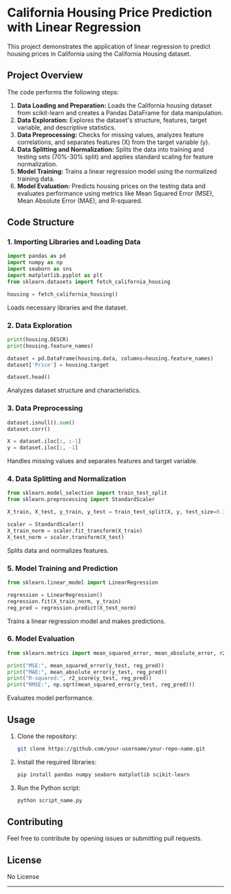 # California Housing Price Prediction with Linear Regression

This project demonstrates the application of linear regression to predict housing prices in California using the California Housing dataset.

## Project Overview

The code performs the following steps:

1. **Data Loading and Preparation:** Loads the California housing dataset from scikit-learn and creates a Pandas DataFrame for data manipulation.
2. **Data Exploration:** Explores the dataset's structure, features, target variable, and descriptive statistics.
3. **Data Preprocessing:** Checks for missing values, analyzes feature correlations, and separates features (X) from the target variable (y).
4. **Data Splitting and Normalization:** Splits the data into training and testing sets (70%-30% split) and applies standard scaling for feature normalization.
5. **Model Training:** Trains a linear regression model using the normalized training data.
6. **Model Evaluation:** Predicts housing prices on the testing data and evaluates performance using metrics like Mean Squared Error (MSE), Mean Absolute Error (MAE), and R-squared.

## Code Structure

### **1. Importing Libraries and Loading Data**

```python
import pandas as pd
import numpy as np
import seaborn as sns
import matplotlib.pyplot as plt
from sklearn.datasets import fetch_california_housing

housing = fetch_california_housing()
```

Loads necessary libraries and the dataset.

### **2. Data Exploration**

```python
print(housing.DESCR)
print(housing.feature_names)

dataset = pd.DataFrame(housing.data, columns=housing.feature_names)
dataset['Price'] = housing.target

dataset.head()
```

Analyzes dataset structure and characteristics.

### **3. Data Preprocessing**

```python
dataset.isnull().sum()
dataset.corr()

X = dataset.iloc[:, :-1]
y = dataset.iloc[:, -1]
```

Handles missing values and separates features and target variable.

### **4. Data Splitting and Normalization**

```python
from sklearn.model_selection import train_test_split
from sklearn.preprocessing import StandardScaler

X_train, X_test, y_train, y_test = train_test_split(X, y, test_size=0.3, random_state=42)

scaler = StandardScaler()
X_train_norm = scaler.fit_transform(X_train)
X_test_norm = scaler.transform(X_test)
```

Splits data and normalizes features.

### **5. Model Training and Prediction**

```python
from sklearn.linear_model import LinearRegression

regression = LinearRegression()
regression.fit(X_train_norm, y_train)
reg_pred = regression.predict(X_test_norm)
```

Trains a linear regression model and makes predictions.

### **6. Model Evaluation**

```python
from sklearn.metrics import mean_squared_error, mean_absolute_error, r2_score

print("MSE:", mean_squared_error(y_test, reg_pred))
print("MAE:", mean_absolute_error(y_test, reg_pred))
print("R-squared:", r2_score(y_test, reg_pred))
print("RMSE:", np.sqrt(mean_squared_error(y_test, reg_pred)))
```

Evaluates model performance.

## Usage

1. Clone the repository:
   ```bash
   git clone https://github.com/your-username/your-repo-name.git
   ```
2. Install the required libraries:
   ```bash
   pip install pandas numpy seaborn matplotlib scikit-learn
   ```
3. Run the Python script:
   ```bash
   python script_name.py
   ```

## Contributing

Feel free to contribute by opening issues or submitting pull requests.

## License

No License

---


